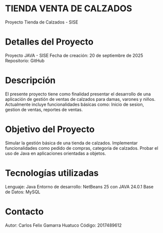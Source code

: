 # TIENDA VENTA DE CALZADOS
Proyecto Tienda de Calzados - SISE

# Detalles del Proyecto
Proyecto JAVA - SISE 
Fecha de creación: 20 de septiembre de 2025
Repositorio: GitHub

# Descripción
El presente proyecto tiene como finalidad presentar el desarrollo de una aplicación de gestión de ventas de calzados para damas, varones y niños.
Actualmente incluye funcionalidades básicas como: Inicio de sesion, gestion de ventas, reportes de ventas.  

# Objetivo del Proyecto
Simular la gestión básica de una tienda de calzados.
Implementar funcionalidades como pedido de compras, categoria de calzados.
Probar el uso de Java en aplicaciones orientadas a objetos.

# Tecnologías utilizadas
Lenguaje: Java
Entorno de desarrollo: NetBeans 25 con JAVA 24.0.1
Base de Datos: MySQL

# Contacto
Autor: Carlos Felix Gamarra Huatuco
Código: 2017489612

